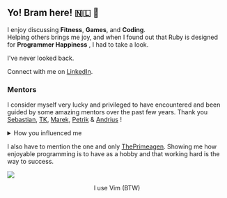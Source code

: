 ## Yo! Bram here! 🇳🇱 👋

I enjoy discussing **Fitness**, **Games**, and **Coding**.<br>
Helping others brings me joy, and when I found out that Ruby is designed for **Programmer Happiness** , I had to take a look. 

I've never looked back. 


Connect with me on [LinkedIn](https://www.linkedin.com/in/b-janssen/).


### Mentors
I consider myself very lucky and privileged to have encountered and been guided by some amazing mentors over the past few years. Thank you  [Sebastian](https://github.com/stomescu), [TK](https://github.com/krtschmr), [Marek](https://github.com/mdh), [Petrik](https://github.com/p8) & [Andrius](https://github.com/andriusch) !

<details>
  <summary>How you influenced me</summary>

Thank you [Sebastian](https://github.com/stomescu) for having me as your intern. For putting faith in me and spending hours teaching me the programming fundamentals. You showed me the ropes of React and Typescript and let me fall in love with being a web developer. I could not having imagined a better first senior.

I will never forget encountering my first Ruby on Rails ninja, [TK](https://github.com/krtschmr). With the strongest Git skills known to developer-kind, a truly amazing entrepeneurial spirit and the biggest passion for the Rails framework. Thank you for introducing me to Rails and spending countless hours on calls with me, explaining how I could become a ninja myself.

You have treated me with respect and valued my opinion on important decisions as if I were your equal, [Marek](https://github.com/mdh). Thank you for entrusting me with the codebase of your amazing platform, Bordfolio, where I was able to complete my thesis on web accessibility for online platforms and graduate for my BSc Software Engineering. Not to forget his brother [Petrik](https://github.com/p8), who showed me how amazing the open-source culture of Ruby on Rails is. The feeling I had when contributing to Rails made me realize that I want to be part of this community.
Because of you two I have felt the courage to make neovim my main editor and it has treated me so well!

I have the deepest respect for [Andrius](https://github.com/andriusch). Your integrity in coding and code reviews is truly inspiring. Thank you for your patience and for teaching me best practices in writing quality software. You helped me mature as a developer and shed my junior mindset.

</details>

I also have to mention the one and only [ThePrimeagen](https://github.com/theprimeagen). Showing me how enjoyable programming is to have as a hobby and that working hard is the way to success.





![](https://komarev.com/ghpvc/?username=ibramsterdam)




<div align="center">I use Vim (BTW)</div>
